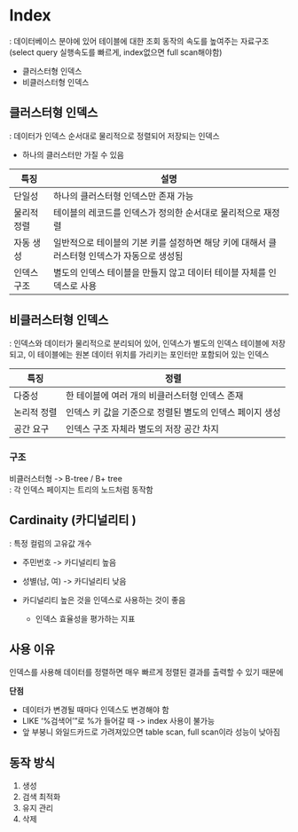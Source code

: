# Index
: 데이터베이스 분야에 있어 테이블에 대한 조회 동작의 속도를 높여주는 자료구조  
(select query 실행속도를 빠르게, index없으면 full scan해야함) 
- 클러스터형 인덱스
- 비클러스터형 인덱스

## 클러스터형 인덱스
: 데이터가 인덱스 순서대로 물리적으로 정렬되어 저장되는 인덱스  
- 하나의 클러스터만 가질 수 있음
  
|특징|설명|
|-|-|
|단일성|하나의 클러스터형 인덱스만 존재 가능|
|물리적 정렬|테이블의 레코드를 인덱스가 정의한 순서대로 물리적으로 재정렬|
|자동 생성|일반적으로 테이블의 기본 키를 설정하면 해당 키에 대해서 클러스터형 인덱스가 자동으로 생성됨|
|인덱스 구조|별도의 인덱스 테이블을 만들지 않고 데이터 테이블 자체를 인덱스로 사용|

## 비클러스터형 인덱스
: 인덱스와 데이터가 물리적으로 분리되어 있어, 인덱스가 별도의 인덱스 테이블에 저장되고, 이 테이블에는 원본 데이터 위치를 가리키는 포인터만 포함되어 있는 인덱스  

|특징|정렬|
|-|-|
|다중성|한 테이블에 여러 개의 비클러스터형 인덱스 존재|
|논리적 정렬|인덱스 키 값을 기준으로 정렬된 별도의 인덱스 페이지 생성|
|공간 요구|인덱스 구조 자체라 별도의 저장 공간 차지|

### 구조
비클러스터형 -> B-tree / B+ tree  
: 각 인덱스 페이지는 트리의 노드처럼 동작함

## Cardinaity (카디널리티 )
: 특정 컬럼의 고유값 개수   

- 주민번호 -> 카디널리티 높음
- 성별(남, 여) -> 카디널리티 낮음

- 카디널리티 높은 것을 인덱스로 사용하는 것이 좋음
  - 인덱스 효율성을 평가하는 지표

## 사용 이유
인덱스를 사용해 데이터를 정렬하면 매우 빠르게 정렬된 결과를 출력할 수 있기 때문에

**단점** 
- 데이터가 변경될 때마다 인덱스도 변경해야 함
- LIKE ‘%검색어’”로 %가 들어갈 때 -> index 사용이 불가능
- 앞 부붕니 와일드카드로 가려져있으면 table scan, full scan이라 성능이 낮아짐

## 동작 방식
1. 생성
2. 검색 최적화
3. 유지 관리
4. 삭제